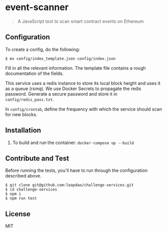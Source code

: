 # event-scanner

> A JavaScript tool to scan smart contract events on Ethereum

## Configuration

To create a config, do the following:

```
$ mv config/index_template.json config/index.json
```

Fill in all the relevant information. The template file contains a rough
documentation of the fields.

This service uses a redis instance to store its local block height and uses it
as a queue (rsmq). We use Docker Secrets to propagate the redis password.
Generate a secure password and store it in `config/redis_pass.txt`.

In `config/crontab`, define the frequency with which the service should scan
for new blocks.

## Installation

1. To build and run the container: `docker-compose up --build`

## Contribute and Test

Before running the tests, you'll have to run through the configuration described
above.

```
$ git clone git@github.com:leapdao/challenge-services.git
$ cd challenge-services
$ npm i
$ npm run test
```

## License

MIT
